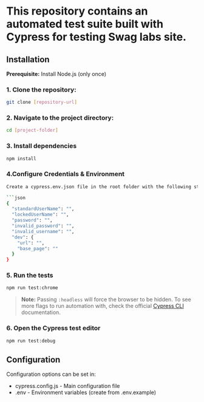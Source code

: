 # This repository contains an automated test suite built with Cypress for testing **Swag labs** site.

## Installation
**Prerequisite:** Install Node.js (only once)

### 1. Clone the repository:
```bash
git clone [repository-url]
```
### 2. Navigate to the project directory:
```bash
cd [project-folder]
```
### 3. Install dependencies
```bash
npm install
```
### 4.Configure Credentials & Environment
```bash
Create a cypress.env.json file in the root folder with the following structure:

```json
{
  "standardUserName": "",
  "lockedUserName": "",
  "password": "",
  "invalid_password": "",
  "invalid_username": "",
  "dev": {
    "url": "",
    "base_page": ""
  }
}
```
### 5. Run the tests
```bash
npm run test:chrome
```
> **Note:** Passing `:headless` will force the browser to be hidden.
To see more flags to run automation with, check the official [Cypress CLI](https://docs.cypress.io/guides/guides/command-line.html#cypress-run) documentation.

### 6. Open the Cypress test editor
```bash
npm run test:debug
```

## Configuration
Configuration options can be set in:
* cypress.config.js - Main configuration file
* .env - Environment variables (create from .env.example)